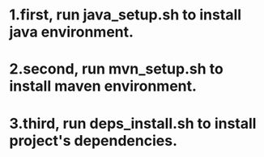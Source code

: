 # 1.first, run java_setup.sh to install java environment.

# 2.second, run mvn_setup.sh to install maven environment.

# 3.third, run deps_install.sh to install project's dependencies.

